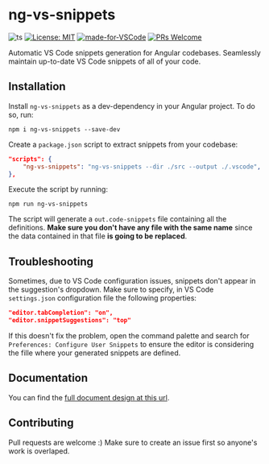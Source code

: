 # ng-vs-snippets
![ts](https://badgen.net/badge/Built%20With/TypeScript/blue) [![License: MIT](https://img.shields.io/badge/License-MIT-yellow.svg)](https://opensource.org/licenses/MIT) [![made-for-VSCode](https://img.shields.io/badge/Made%20for-VSCode-1f425f.svg)](https://code.visualstudio.com/) [![PRs Welcome](https://img.shields.io/badge/PRs-welcome-brightgreen.svg)](http://makeapullrequest.com)



Automatic VS Code snippets generation for Angular codebases. Seamlessly maintain up-to-date VS Code snippets of all of your code.

## Installation

Install ```ng-vs-snippets``` as a dev-dependency in your Angular project. To do so, run:

```
npm i ng-vs-snippets --save-dev
```

Create a ```package.json``` script to extract snippets from your codebase:

```json
"scripts": {
    "ng-vs-snippets": "ng-vs-snippets --dir ./src --output ./.vscode",
},
```

Execute the script by running:

```
npm run ng-vs-snippets
```

The script will generate a ```out.code-snippets``` file containing all the definitions. **Make sure you don't have any file with the same name** since the data contained in that file **is going to be replaced**.

## Troubleshooting
Sometimes, due to VS Code configuration issues, snippets don't appear in the suggestion's dropdown. Make sure to specify, in VS Code ```settings.json``` configuration file the following properties:

```json
"editor.tabCompletion": "on",
"editor.snippetSuggestions": "top"
```
If this doesn't fix the problem, open the command palette and search for ```Preferences: Configure User Snippets``` to ensure the editor is considering the fille where your generated snippets are defined.

## Documentation

You can find the [full document design at this url]().

## Contributing

Pull requests are welcome :) Make sure to create an issue first so anyone's work is overlaped.